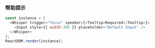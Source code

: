 ### 帮助提示


<!--start-code-->
```js
const instance = (
  <Whisper trigger="focus" speaker={<Tooltip>Required</Tooltip>}>
    <Input style={{ width:300 }} placeholder="Default Input" />
  </Whisper>
);
ReactDOM.render(instance);
```
<!--end-code-->

